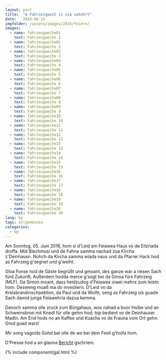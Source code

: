 ```yaml
---
layout: post
title:  "A Fahrzeigweih is nia vakehrt"
date:   2016-06-15
imgfolder: /assets/images/2016/feiern/
images:
  - name: fahrzeugweihe01
    text: Fahrzeugweihe 1
  - name: fahrzeugweihe02
    text: Fahrzeugweihe 2
  - name: fahrzeugweihe03
    text: Fahrzeugweihe 3
  - name: fahrzeugweihe04
    text: Fahrzeugweihe 4
  - name: fahrzeugweihe05
    text: Fahrzeugweihe 5
  - name: fahrzeugweihe06
    text: Fahrzeugweihe 6
  - name: fahrzeugweihe07
    text: Fahrzeugweihe 7
  - name: fahrzeugweihe08
    text: Fahrzeugweihe 8
  - name: fahrzeugweihe09
    text: Fahrzeugweihe 9
  - name: fahrzeugweihe10
    text: Fahrzeugweihe 10
  - name: fahrzeugweihe11
    text: Fahrzeugweihe 11
  - name: fahrzeugweihe12
    text: Fahrzeugweihe 12
  - name: fahrzeugweihe13
    text: Fahrzeugweihe 13
  - name: fahrzeugweihe14
    text: Fahrzeugweihe 14
  - name: fahrzeugweihe15
    text: Fahrzeugweihe 15
  - name: fahrzeugweihe16
    text: Fahrzeugweihe 16
  - name: fahrzeugweihe17
    text: Fahrzeugweihe 17
  - name: fahrzeugweihe18
    text: Fahrzeugweihe 18
  - name: fahrzeugweihe19
    text: Fahrzeugweihe 19
  - name: fahrzeugweihe20
    text: Fahrzeugweihe 20
lang: by
tags: allgemeines
categories:
  - by
---
```


Am Sonntog, 05. Juni 2016, hom si d'Leid am Feiawea Haus vo de Eilzriada droffa. Mid Blechmusi und de Fahna samma nachad zua Kircha z'Deinhausn. Nohch da Kircha samma wiada naus und da Pfarrer Hack hod as Fahrzeig g'segnet und g'weiht.

Gloa Fonse hod de Gäste begrüßt und gmoant, des ganze war a riesen Sach fürd Zukunft. Außerdem hodda merce g'sogt bei da Gmoa fürs Fahrzeig (MLF). Da Simon moant, dass heidzudog d'Feiawea oiwei mehra zum leistn hom. Desweng muaß ma do investiern. D'Leid vo da Kreisbrandinschpektion, da Paul und da Woife, seng as Fahrzeig ois guade Sach damid junge Feiawehrla dazua kemma.

Danoch samma olle zruck zum Bürgahaus, wos nahad a boor Hoibe und an Schweinsbron mit Knedl für olle gehm hod; top bedient vo de Deinhauser Madln. Am End hods no an Kaffee und Kuacha vo de Frauna vom Ort gehn. Grod guad wars!

Mir song vagoids Gohd bei olle de wo bei dem Festl g'hoifa hom.

D'Presse hod a an glaona [Bericht](http://www.merkur.de/lokales/dachau/feuerwehr-eisolzried-feuerwehrfahrzeug-weihe-eingeweiht-6464716.html) gschriem.

{% include component/gal.html %}

